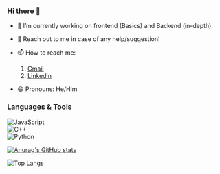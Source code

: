 ### Hi there 👋


- 🔭 I’m currently working on frontend (Basics) and Backend (in-depth).
- 💬 Reach out to me in case of any help/suggestion!
- 📫 How to reach me:
    1. [Gmail](mailto:vercettitommy322@gmail.com)
    2. [Linkedin](https://www.linkedin.com/in/jatinjindal322/)

- 😄 Pronouns: He/Him

### Languages & Tools
![JavaScript](https://img.shields.io/badge/javascript-%23323330.svg?style=for-the-badge&logo=javascript&logoColor=%23F7DF1E)    
![C++](https://img.shields.io/badge/c++-%2300599C.svg?style=for-the-badge&logo=c%2B%2B&logoColor=white)    
![Python](https://img.shields.io/badge/python-3670A0?style=for-the-badge&logo=python&logoColor=ffdd54)    

[![Anurag's GitHub stats](https://github-readme-stats.vercel.app/api?username=vercetti322)](https://github.com/anuraghazra/github-readme-stats)

[![Top Langs](https://github-readme-stats.vercel.app/api/top-langs/?username=vercetti322&layout=compact&theme=radical)](https://github.com/anuraghazra/github-readme-stats)
